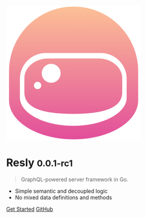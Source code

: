 ![logo](assets/logo.svg)

# Resly <small>0.0.1-rc1</small>

> GraphQL-powered server framework in Go.

- Simple semantic and decoupled logic
- No mixed data definitions and methods

[Get Started](introduction)
[GitHub](https://github.com/resly/resly)
